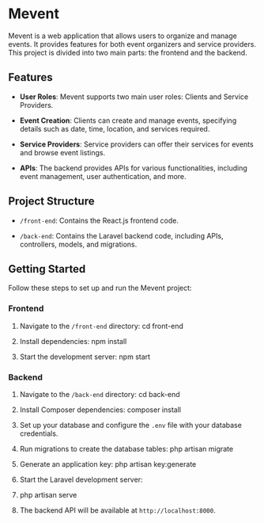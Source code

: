 # Mevent

Mevent is a web application that allows users to organize and manage events. It provides features for both event organizers and service providers. This project is divided into two main parts: the frontend and the backend.

## Features

- **User Roles**: Mevent supports two main user roles: Clients and Service Providers.

- **Event Creation**: Clients can create and manage events, specifying details such as date, time, location, and services required.

- **Service Providers**: Service providers can offer their services for events and browse event listings.

- **APIs**: The backend provides APIs for various functionalities, including event management, user authentication, and more.

## Project Structure

- `/front-end`: Contains the React.js frontend code.

- `/back-end`: Contains the Laravel backend code, including APIs, controllers, models, and migrations.

## Getting Started

Follow these steps to set up and run the Mevent project:

### Frontend

1. Navigate to the `/front-end` directory:
cd front-end


2. Install dependencies:
npm install


3. Start the development server:
npm start


### Backend

1. Navigate to the `/back-end` directory:
cd back-end


2. Install Composer dependencies:
composer install



3. Set up your database and configure the `.env` file with your database credentials.

4. Run migrations to create the database tables:
php artisan migrate


5. Generate an application key:
php artisan key:generate



6. Start the Laravel development server:
7. php artisan serve

8. The backend API will be available at `http://localhost:8000`.


